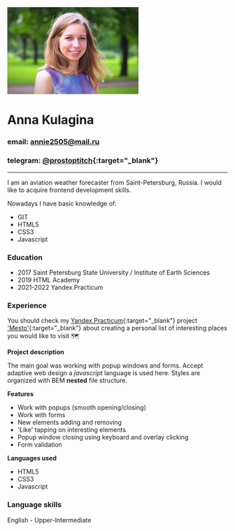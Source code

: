 <img src="./profile.jpg" width="300">

# Anna Kulagina 
### email: annie2505@mail.ru
### telegram: [@prostoptitch](https://t.me/prostoptitch){:target="_blank"}
------
I am an aviation weather forecaster from Saint-Petersburg, Russia. I would like to acquire frontend development skills. 

Nowadays I have basic knowledge of:
* GIT 
* HTML5
* CSS3
* Javascript

### Education
* 2017 Saint Petersburg State University / Institute of Earth Sciences
* 2019 HTML Academy
* 2021-2022 Yandex.Practicum

### Experience 
You should check my [Yandex.Practicum](https://practicum.yandex.ru/){:target="_blank"} project ['Mesto'](https://annie2505.github.io/mesto/){:target="_blank"} about creating a personal list of interesting places you would like to visit :world_map:

**Project description**

The main goal was working with popup windows and forms.
Accept adaptive web design a *javascript* language is used here. 
Styles are organized with BEM **nested** file structure.

**Features**
* Work with popups (smooth opening/closing) 
* Work with forms
* New elements adding and removing 
* 'Like' tapping on interesting elements 
* Popup window closing using keyboard and overlay clicking 
* Form validation

**Languages used**
* HTML5
* CSS3
* Javascript

### Language skills
English - Upper-Intermediate